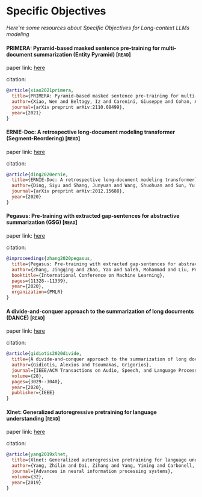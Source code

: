# Specific Objectives
*Here're some resources about Specific Objectives for Long-context LLMs modeling*


#### PRIMERA: Pyramid-based masked sentence pre-training for multi-document summarization (Entity Pyramid) [`READ`]

paper link: [here](https://arxiv.org/pdf/2110.08499)

citation:

```bibtex
@article{xiao2021primera,
  title={PRIMERA: Pyramid-based masked sentence pre-training for multi-document summarization},
  author={Xiao, Wen and Beltagy, Iz and Carenini, Giuseppe and Cohan, Arman},
  journal={arXiv preprint arXiv:2110.08499},
  year={2021}
}
```


#### ERNIE-Doc: A retrospective long-document modeling transformer (Segment-Reordering) [`READ`]

paper link: [here](https://arxiv.org/pdf/2012.15688)

citation:

```bibtex
@article{ding2020ernie,
  title={ERNIE-Doc: A retrospective long-document modeling transformer},
  author={Ding, Siyu and Shang, Junyuan and Wang, Shuohuan and Sun, Yu and Tian, Hao and Wu, Hua and Wang, Haifeng},
  journal={arXiv preprint arXiv:2012.15688},
  year={2020}
}
```


#### Pegasus: Pre-training with extracted gap-sentences for abstractive summarization (GSG) [`READ`]

paper link: [here](http://proceedings.mlr.press/v119/zhang20ae/zhang20ae.pdf)

citation:

```bibtex
@inproceedings{zhang2020pegasus,
  title={Pegasus: Pre-training with extracted gap-sentences for abstractive summarization},
  author={Zhang, Jingqing and Zhao, Yao and Saleh, Mohammad and Liu, Peter},
  booktitle={International Conference on Machine Learning},
  pages={11328--11339},
  year={2020},
  organization={PMLR}
}
```


#### A divide-and-conquer approach to the summarization of long documents (DANCE) [`READ`]

paper link: [here](https://arxiv.org/pdf/2004.06190)

citation:

```bibtex
@article{gidiotis2020divide,
  title={A divide-and-conquer approach to the summarization of long documents},
  author={Gidiotis, Alexios and Tsoumakas, Grigorios},
  journal={IEEE/ACM Transactions on Audio, Speech, and Language Processing},
  volume={28},
  pages={3029--3040},
  year={2020},
  publisher={IEEE}
}
```


#### Xlnet: Generalized autoregressive pretraining for language understanding [`READ`]

paper link: [here](https://proceedings.neurips.cc/paper/2019/file/dc6a7e655d7e5840e66733e9ee67cc69-Paper.pdf)

citation:

```bibtex
@article{yang2019xlnet,
  title={Xlnet: Generalized autoregressive pretraining for language understanding},
  author={Yang, Zhilin and Dai, Zihang and Yang, Yiming and Carbonell, Jaime and Salakhutdinov, Russ R and Le, Quoc V},
  journal={Advances in neural information processing systems},
  volume={32},
  year={2019}
}
```